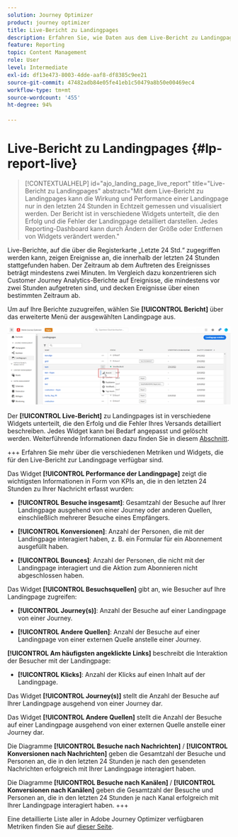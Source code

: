 ```yaml
---
solution: Journey Optimizer
product: journey optimizer
title: Live-Bericht zu Landingpages
description: Erfahren Sie, wie Daten aus dem Live-Bericht zu Landingpages verwendet werden können
feature: Reporting
topic: Content Management
role: User
level: Intermediate
exl-id: df13e473-8003-4dde-aaf8-df8385c9ee21
source-git-commit: 47482adb84e05fe41eb1c50479a8b50e00469ec4
workflow-type: tm+mt
source-wordcount: '455'
ht-degree: 94%

---
```


# Live-Bericht zu Landingpages {#lp-report-live}

>[!CONTEXTUALHELP]
>id="ajo_landing_page_live_report"
>title="Live-Bericht zu Landingpages"
>abstract="Mit dem Live-Bericht zu Landingpages kann die Wirkung und Performance einer Landingpage nur in den letzten 24 Stunden in Echtzeit gemessen und visualisiert werden. Der Bericht ist in verschiedene Widgets unterteilt, die den Erfolg und die Fehler der Landingpage detailliert darstellen. Jedes Reporting-Dashboard kann durch Ändern der Größe oder Entfernen von Widgets verändert werden."

Live-Berichte, auf die über die Registerkarte „Letzte 24 Std.“ zugegriffen werden kann, zeigen Ereignisse an, die innerhalb der letzten 24 Stunden stattgefunden haben. Der Zeitraum ab dem Auftreten des Ereignisses beträgt mindestens zwei Minuten. Im Vergleich dazu konzentrieren sich Customer Journey Analytics-Berichte auf Ereignisse, die mindestens vor zwei Stunden aufgetreten sind, und decken Ereignisse über einen bestimmten Zeitraum ab.

Um auf Ihre Berichte zuzugreifen, wählen Sie **[!UICONTROL Bericht]** über das erweiterte Menü der ausgewählten Landingpage aus.

![](assets/landing_page_report.png)

Der **[!UICONTROL Live-Bericht]** zu Landingpages ist in verschiedene Widgets unterteilt, die den Erfolg und die Fehler Ihres Versands detailliert beschreiben. Jedes Widget kann bei Bedarf angepasst und gelöscht werden. Weiterführende Informationen dazu finden Sie in diesem [Abschnitt](live-report.md).

+++ Erfahren Sie mehr über die verschiedenen Metriken und Widgets, die für den Live-Bericht zur Landingpage verfügbar sind.

Das Widget **[!UICONTROL Performance der Landingpage]** zeigt die wichtigsten Informationen in Form von KPIs an, die in den letzten 24 Stunden zu Ihrer Nachricht erfasst wurden:

* **[!UICONTROL Besuche insgesamt]**: Gesamtzahl der Besuche auf Ihrer Landingpage ausgehend von einer Journey oder anderen Quellen, einschließlich mehrerer Besuche eines Empfängers.

* **[!UICONTROL Konversionen]**: Anzahl der Personen, die mit der Landingpage interagiert haben, z. B. ein Formular für ein Abonnement ausgefüllt haben.

* **[!UICONTROL Bounces]**: Anzahl der Personen, die nicht mit der Landingpage interagiert und die Aktion zum Abonnieren nicht abgeschlossen haben.

Das Widget **[!UICONTROL Besuchsquellen]** gibt an, wie Besucher auf Ihre Landingpage zugreifen:

* **[!UICONTROL Journey(s)]**: Anzahl der Besuche auf einer Landingpage von einer Journey.

* **[!UICONTROL Andere Quellen]**: Anzahl der Besuche auf einer Landingpage von einer externen Quelle anstelle einer Journey.

**[!UICONTROL Am häufigsten angeklickte Links]** beschreibt die Interaktion der Besucher mit der Landingpage:

* **[!UICONTROL Klicks]**: Anzahl der Klicks auf einen Inhalt auf der Landingpage.

Das Widget **[!UICONTROL Journey(s)]** stellt die Anzahl der Besuche auf Ihrer Landingpage ausgehend von einer Journey dar.

Das Widget **[!UICONTROL Andere Quellen]** stellt die Anzahl der Besuche auf einer Landingpage ausgehend von einer externen Quelle anstelle einer Journey dar.

Die Diagramme **[!UICONTROL Besuche nach Nachrichten]** / **[!UICONTROL Konversionen nach Nachrichten]** geben die Gesamtzahl der Besuche und Personen an, die in den letzten 24 Stunden je nach den gesendeten Nachrichten erfolgreich mit Ihrer Landingpage interagiert haben.

Die Diagramme **[!UICONTROL Besuche nach Kanälen]** / **[!UICONTROL Konversionen nach Kanälen]** geben die Gesamtzahl der Besuche und Personen an, die in den letzten 24 Stunden je nach Kanal erfolgreich mit Ihrer Landingpage interagiert haben.
+++

Eine detaillierte Liste aller in Adobe Journey Optimizer verfügbaren Metriken finden Sie auf [dieser Seite](live-report.md#list-of-components-live).
